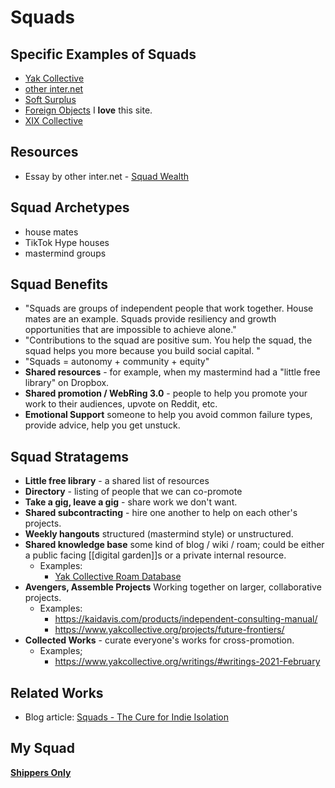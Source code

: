 # Squads

## Specific Examples of Squads
  - [Yak Collective](https://www.yakcollective.org/)
  - [other inter.net](https://otherinter.net/)
  - [Soft Surplus](https://www.instagram.com/)
  - [Foreign Objects](https://www.foreignobjects.net/) I __love__ this site.
  - [XIX Collective](https://www.xixcollective.com/)

## Resources
- Essay by other inter.net - [Squad Wealth](https://otherinter.net/squad-wealth/)


## Squad Archetypes
  - house mates
  - TikTok Hype houses
  - mastermind groups
    
## Squad Benefits
  - "Squads are groups of independent people that work together. House mates are an example. Squads provide resiliency and growth opportunities that are impossible to achieve alone."
  - "Contributions to the squad are positive sum. You help the squad, the squad helps you more because you build social capital. "
  - "Squads = autonomy + community + equity"
  - **Shared resources** - for example, when my mastermind had a "little free library" on Dropbox. 
  - **Shared promotion / WebRing 3.0** - people to help you promote your work to their audiences, upvote on Reddit, etc. 
  - **Emotional Support** someone to help you avoid common failure types, provide advice, help you get unstuck. 

## Squad Stratagems
  - **Little free library** - a shared list of resources
  - **Directory** - listing of people that we can co-promote
  - **Take a gig, leave a gig** - share work we don't want. 
  - **Shared subcontracting** - hire one another to help on each other's projects.
  - **Weekly hangouts**  structured (mastermind style) or unstructured.
  - **Shared knowledge base** some kind of blog / wiki / roam; could be either a public facing [[digital garden]]s or a private internal resource.
      - Examples:
          - [Yak Collective Roam Database](https://roamresearch.com/#/app/ArtOfGig/page/s6nvla0u4)
  - **Avengers, Assemble Projects** Working together on larger, collaborative projects.
      - Examples: 
          - https://kaidavis.com/products/independent-consulting-manual/
          - https://www.yakcollective.org/projects/future-frontiers/
  - **Collected Works** - curate everyone's works for cross-promotion.
      - Examples;
          - https://www.yakcollective.org/writings/#writings-2021-February

## Related Works
- Blog article: [Squads - The Cure for Indie Isolation](https://glennstovall.com/squads/)

## My Squad
**[Shippers Only](https://shippersonly.com)**

